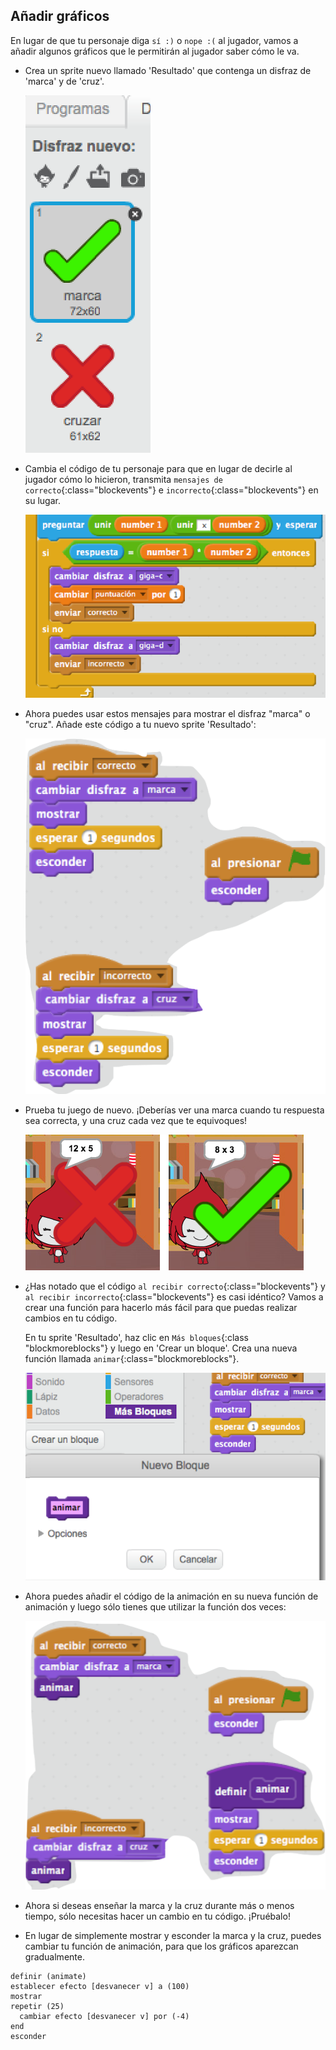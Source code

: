 ## Añadir gráficos

En lugar de que tu personaje diga `sí :)` o `nope :(` al jugador, vamos a añadir algunos gráficos que le permitirán al jugador saber cómo le va.

+ Crea un sprite nuevo llamado 'Resultado' que contenga un disfraz de 'marca' y de 'cruz'.
    
    ![screenshot](images/brain-result.png)

+ Cambia el código de tu personaje para que en lugar de decirle al jugador cómo lo hicieron, transmita `mensajes de correcto`{:class="blockevents"} e `incorrecto`{:class="blockevents"} en su lugar.
    
    ![screenshot](images/brain-broadcast-answer.png)

+ Ahora puedes usar estos mensajes para mostrar el disfraz "marca" o "cruz". Añade este código a tu nuevo sprite 'Resultado':
    
    ![screenshot](images/brain-show-answer.png)

+ Prueba tu juego de nuevo. ¡Deberías ver una marca cuando tu respuesta sea correcta, y una cruz cada vez que te equivoques!
    
    ![screenshot](images/brain-test-answer.png)

+ ¿Has notado que el código `al recibir correcto`{:class="blockevents"} y `al recibir incorrecto`{:class="blockevents"} es casi idéntico? Vamos a crear una función para hacerlo más fácil para que puedas realizar cambios en tu código.
    
    En tu sprite 'Resultado', haz clic en `Más bloques`{:class "blockmoreblocks"} y luego en 'Crear un bloque'. Crea una nueva función llamada `animar`{:class="blockmoreblocks"}.
    
    ![screenshot](images/brain-animate-function.png)

+ Ahora puedes añadir el código de la animación en su nueva función de animación y luego sólo tienes que utilizar la función dos veces:
    
    ![screenshot](images/brain-use-function.png)

+ Ahora si deseas enseñar la marca y la cruz durante más o menos tiempo, sólo necesitas hacer un cambio en tu código. ¡Pruébalo!

+ En lugar de simplemente mostrar y esconder la marca y la cruz, puedes cambiar tu función de animación, para que los gráficos aparezcan gradualmente.
    
```blocks
definir (animate)
establecer efecto [desvanecer v] a (100)
mostrar
repetir (25) 
  cambiar efecto [desvanecer v] por (-4)
end
esconder
```
